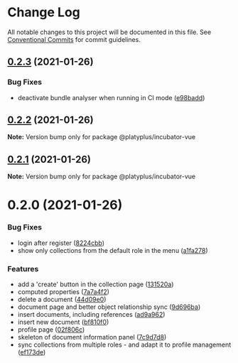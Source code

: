 # Change Log

All notable changes to this project will be documented in this file.
See [Conventional Commits](https://conventionalcommits.org) for commit guidelines.

## [0.2.3](https://github.com/platyplus/platydev/compare/@platyplus/incubator-vue@0.2.2...@platyplus/incubator-vue@0.2.3) (2021-01-26)


### Bug Fixes

* deactivate bundle analyser when running in CI mode ([e98badd](https://github.com/platyplus/platydev/commit/e98badda257701127cea5635edc80bf5d34c21ea))





## [0.2.2](https://github.com/platyplus/platydev/compare/@platyplus/incubator-vue@0.2.1...@platyplus/incubator-vue@0.2.2) (2021-01-26)

**Note:** Version bump only for package @platyplus/incubator-vue





## [0.2.1](https://github.com/platyplus/platydev/compare/@platyplus/incubator-vue@0.2.0...@platyplus/incubator-vue@0.2.1) (2021-01-26)

**Note:** Version bump only for package @platyplus/incubator-vue





# 0.2.0 (2021-01-26)


### Bug Fixes

* login after register ([8224cbb](https://github.com/platyplus/platydev/commit/8224cbb946f3777b83afb7d75eccf6b1c7283682))
* show only collections from the default role in the menu ([a1fa278](https://github.com/platyplus/platydev/commit/a1fa278fd493d3da5baad5860be040b21caade47))


### Features

* add a 'create' button in the collection page ([131520a](https://github.com/platyplus/platydev/commit/131520a88bfce77c15303b9edacc4e7fe33cecf8))
* computed properties ([7a7a4f2](https://github.com/platyplus/platydev/commit/7a7a4f2bab688420fc8397cd56c9f7e0abbf9e6f))
* delete a document ([44d09e0](https://github.com/platyplus/platydev/commit/44d09e0dfc9e364b12b79c4fbe465e99ee9f8fad))
* document page and better object relationship sync ([9d696ba](https://github.com/platyplus/platydev/commit/9d696baa9229173a1a60d111e2e296fcad54376f))
* insert documents, including references ([ad9a962](https://github.com/platyplus/platydev/commit/ad9a962455cc4cc3f7bdd9a1e3fa503846547f74))
* insert new document ([bf810f0](https://github.com/platyplus/platydev/commit/bf810f036e821b7d27eff921e764f77dc15624b5))
* profile page ([02f806c](https://github.com/platyplus/platydev/commit/02f806c59cc7001db48fed22cfa7c4d7316ed352))
* skeleton of document information panel ([7c9d7d8](https://github.com/platyplus/platydev/commit/7c9d7d86680c19ee0fe153976b70a574c72aeaee))
* sync collections from multiple roles - and adapt it to profile management ([ef173de](https://github.com/platyplus/platydev/commit/ef173decfe4c549214affce8fe83bf085bde65a8))

